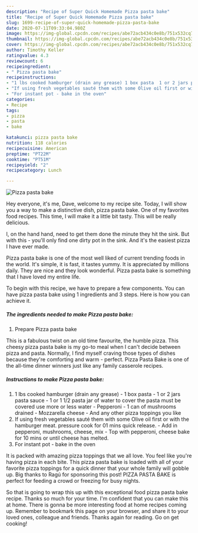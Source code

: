 ```yaml
---
description: "Recipe of Super Quick Homemade Pizza pasta bake"
title: "Recipe of Super Quick Homemade Pizza pasta bake"
slug: 1699-recipe-of-super-quick-homemade-pizza-pasta-bake
date: 2020-07-11T09:33:04.980Z
image: https://img-global.cpcdn.com/recipes/abe72acb434c0e8b/751x532cq70/pizza-pasta-bake-recipe-main-photo.jpg
thumbnail: https://img-global.cpcdn.com/recipes/abe72acb434c0e8b/751x532cq70/pizza-pasta-bake-recipe-main-photo.jpg
cover: https://img-global.cpcdn.com/recipes/abe72acb434c0e8b/751x532cq70/pizza-pasta-bake-recipe-main-photo.jpg
author: Timothy Keller
ratingvalue: 4.3
reviewcount: 6
recipeingredient:
- " Pizza pasta bake"
recipeinstructions:
- "1 lbs cooked hamburger (drain any grease) 1 box pasta  1 or 2 jars pasta sauce  1 or 1 1/2 pasta jar of water to cover the pasta must be covered use more or less water  Pepperoni  1 can of mushrooms drained  Mozzarella cheese And any other pizza toppings you like"
- "If using fresh vegetables sauté them with some Olive oil first or with the hamburger meat. pressure cook for 01 mins quick release.  Add in pepperoni, mushrooms, cheese, mix  Top with pepperoni, cheese bake for 10 mins or until cheese has melted."
- "For instant pot - bake in the oven"
categories:
- Recipe
tags:
- pizza
- pasta
- bake

katakunci: pizza pasta bake 
nutrition: 118 calories
recipecuisine: American
preptime: "PT22M"
cooktime: "PT51M"
recipeyield: "2"
recipecategory: Lunch

---
```



![Pizza pasta bake](https://img-global.cpcdn.com/recipes/abe72acb434c0e8b/751x532cq70/pizza-pasta-bake-recipe-main-photo.jpg)

Hey everyone, it's me, Dave, welcome to my recipe site. Today, I will show you a way to make a distinctive dish, pizza pasta bake. One of my favorites food recipes. This time, I will make it a little bit tasty. This will be really delicious.

I, on the hand hand, need to get them done the minute they hit the sink. But with this - you&#39;ll only find one dirty pot in the sink. And it&#39;s the easiest pizza I have ever made.

Pizza pasta bake is one of the most well liked of current trending foods in the world. It's simple, it is fast, it tastes yummy. It is appreciated by millions daily. They are nice and they look wonderful. Pizza pasta bake is something that I have loved my entire life.


To begin with this recipe, we have to prepare a few components. You can have pizza pasta bake using 1 ingredients and 3 steps. Here is how you can achieve it.

<!--inarticleads1-->

##### The ingredients needed to make Pizza pasta bake:

1. Prepare  Pizza pasta bake


This is a fabulous twist on an old time favourite, the humble pizza. This cheesy pizza pasta bake is my go-to meal when I can&#39;t decide between pizza and pasta. Normally, I find myself craving those types of dishes because they&#39;re comforting and warm - perfect. Pizza Pasta Bake is one of the all-time dinner winners just like any family casserole recipes. 

<!--inarticleads2-->

##### Instructions to make Pizza pasta bake:

1. 1 lbs cooked hamburger (drain any grease) - 1 box pasta  - 1 or 2 jars pasta sauce  - 1 or 1 1/2 pasta jar of water to cover the pasta must be covered use more or less water  - Pepperoni  - 1 can of mushrooms drained  - Mozzarella cheese - And any other pizza toppings you like
1. If using fresh vegetables sauté them with some Olive oil first or with the hamburger meat. pressure cook for 01 mins quick release.  - Add in pepperoni, mushrooms, cheese, mix  - Top with pepperoni, cheese bake for 10 mins or until cheese has melted.
1. For instant pot - bake in the oven


It is packed with amazing pizza toppings that we all love. You feel like you&#39;re having pizza in each bite. This pizza pasta bake is loaded with all of your favorite pizza toppings for a quick dinner that your whole family will gobble up. Big thanks to Ragú for sponsoring this post! PIZZA PASTA BAKE is perfect for feeding a crowd or freezing for busy nights. 

So that is going to wrap this up with this exceptional food pizza pasta bake recipe. Thanks so much for your time. I'm confident that you can make this at home. There is gonna be more interesting food at home recipes coming up. Remember to bookmark this page on your browser, and share it to your loved ones, colleague and friends. Thanks again for reading. Go on get cooking!
